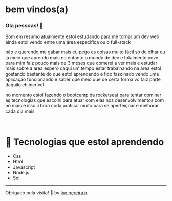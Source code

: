 # bem vindos(a)


### Ola pessoas!  👋

Bom em resumo atualmente estol estudando para me tornar um dev web ainda estol vendo entre uma área especifica ou o full-stack

não e querendo me gabar mais eu pego as coisas muito fácil só de olhar eu já meio que aprendo mais no entanto o mundo de dev e totalmente novo para mim faiz pouco mais de 3 meses que comerei a ver mais e estudar mais sobre a área espero daqui um tempo estar trabalhando na área estol gostando bastante do que estol aprendendo e fico fascinado vendo uma aplicação funcionando e saber que meio que de certa forma vc faiz parte daquilo eh incrível

no momento estol fazendo o bootcamp da rocketseat para tentar dominar as tecnologias que escolhi para atuar com elas nos desenvolvimentos bom no mais e isso ii bora coda praticar muito para se aperfeiçoar e melhorar cada dia mais 

</br>

# 🚀 Tecnologias que estol aprendendo

- Css 
- Html
- Javascript
- Node.js
- Sql


---
Obrigado pela visita! 💜 by [Ivo pereira jr](https://github.com/ivopereira-jr)




